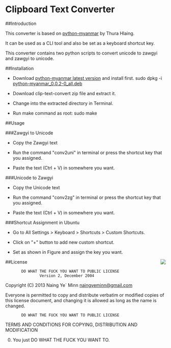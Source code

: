 Clipboard Text Converter
========================

##Introduction

This converter is based on [python-myanmar](http://code.google.com/p/python-myanmar/) by Thura Hlaing.

It can be used as a CLI tool and also be set as a keyboard shortcut key.

This converter contains two python scripts to convert unicode to zawgyi and zawgyi to unicode.

##Installation

- Download [python-myanmar latest version](http://code.google.com/p/python-myanmar/downloads/list) and install first.
    sudo dpkg -i [python-myanmar_0.0.2-0_all.deb](http://python-myanmar.googlecode.com/files/python-myanmar_0.0.2-0_all.deb)

- Download clip-text-convert zip file and extract it.

- Change into the extracted directory in Terminal.

- Run make command as root:
    sudo make

##Usage

###Zawgyi to Unicode

- Copy the Zawgyi text

- Run the command "conv2uni" in terminal or press the shortcut key that you assigned.

- Paste the text (Ctrl + V) in somewhere you want.

###Unicode to Zawgyi

- Copy the Unicode text

- Run the command "conv2zg" in terminal or press the shortcut key that you assigned.

- Paste the text (Ctrl + V) in somewhere you want.

###Shortcut Assignment in Ubuntu

- Go to All Settings > Keyboard > Shortcuts > Custom Shortcuts.

- Click on "+" button to add new custom shortcut.

- Set as shown in Figure and assign the key you want.

<div style="float: right"><img src="https://dl.dropboxusercontent.com/u/26716001/Ubuntu/ScreenShots/clip-text-convert-shortcut.png"></div>

##License

           DO WHAT THE FUCK YOU WANT TO PUBLIC LICENSE
                   Version 2, December 2004

Copyright (C) 2013 Naing Ye` Minn <naingyeminn@gmail.com>

Everyone is permitted to copy and distribute verbatim or modified
copies of this license document, and changing it is allowed as long
as the name is changed.

           DO WHAT THE FUCK YOU WANT TO PUBLIC LICENSE
  TERMS AND CONDITIONS FOR COPYING, DISTRIBUTION AND MODIFICATION

 0. You just DO WHAT THE FUCK YOU WANT TO.


